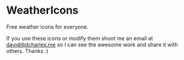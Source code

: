 # WeatherIcons
Free weather icons for everyone.

If you use these icons or modify them shoot me an email at david@dcharles.me so I can see the awesome work and share it with others. Thanks :)
